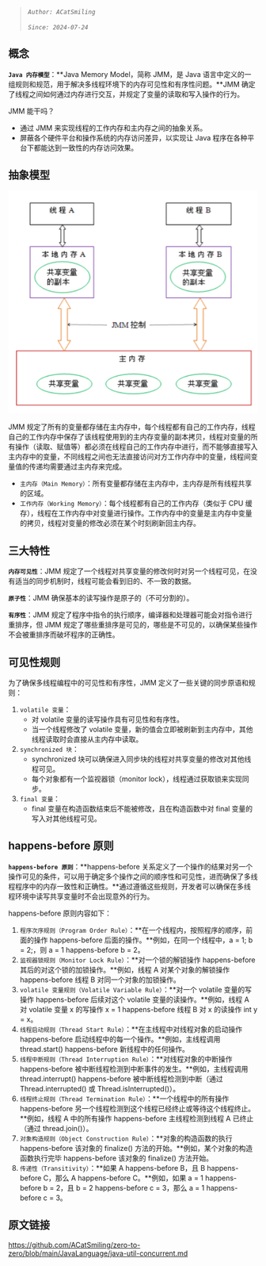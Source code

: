 > *`Author: ACatSmiling`*
>
> *`Since: 2024-07-24`*

## 概念

**`Java 内存模型`**：**Java Memory Model，简称 JMM，是 Java 语言中定义的一组规则和规范，用于解决多线程环境下的内存可见性和有序性问题。**JMM 确定了线程之间如何通过内存进行交互，并规定了变量的读取和写入操作的行为。

JMM 能干吗？

- 通过 JMM 来实现线程的工作内存和主内存之间的抽象关系。
- 屏蔽各个硬件平台和操作系统的内存访问差异，以实现让 Java 程序在各种平台下都能达到一致性的内存访问效果。

## 抽象模型

![image-20240724224217335](java-memory-model/image-20240724224217335.png)

JMM 规定了所有的变量都存储在主内存中，每个线程都有自己的工作内存，线程自己的工作内存中保存了该线程使用到的主内存变量的副本拷贝，线程对变量的所有操作（读取、赋值等）都必须在线程自己的工作内存中进行，而不能够直接写入主内存中的变量，不同线程之间也无法直接访问对方工作内存中的变量，线程间变量值的传递均需要通过主内存来完成。

- `主内存（Main Memory）`：所有变量都存储在主内存中，主内存是所有线程共享的区域。
- `工作内存（Working Memory）`：每个线程都有自己的工作内存（类似于 CPU 缓存），线程在工作内存中对变量进行操作。工作内存中的变量是主内存中变量的拷贝，线程对变量的修改必须在某个时刻刷新回主内存。

## 三大特性

**`内存可见性`**：JMM 规定了一个线程对共享变量的修改何时对另一个线程可见，在没有适当的同步机制时，线程可能会看到旧的、不一致的数据。

**`原子性`**：JMM 确保基本的读写操作是原子的（不可分割的）。

**`有序性`**：JMM 规定了程序中指令的执行顺序，编译器和处理器可能会对指令进行重排序，但 JMM 规定了哪些重排序是可见的，哪些是不可见的，以确保某些操作不会被重排序而破坏程序的正确性。

## 可见性规则

为了确保多线程编程中的可见性和有序性，JMM 定义了一些关键的同步原语和规则：

1. `volatile 变量`：
   - 对 volatile 变量的读写操作具有可见性和有序性。
   - 当一个线程修改了 volatile 变量，新的值会立即被刷新到主内存中，其他线程读取时会直接从主内存中读取。
2. `synchronized 块`：
   - synchronized 块可以确保进入同步块的线程对共享变量的修改对其他线程可见。
   - 每个对象都有一个监视器锁（monitor lock），线程通过获取锁来实现同步。
3. `final 变量`：
   - final 变量在构造函数结束后不能被修改，且在构造函数中对 final 变量的写入对其他线程可见。

## happens-before 原则

**`happens-before 原则`**：**happens-before 关系定义了一个操作的结果对另一个操作可见的条件，可以用于确定多个操作之间的顺序性和可见性，进而确保了多线程程序中的内存一致性和正确性。**通过遵循这些规则，开发者可以确保在多线程环境中读写共享变量时不会出现意外的行为。

happens-before 原则内容如下：

1. `程序次序规则（Program Order Rule）`：**在一个线程内，按照程序的顺序，前面的操作 happens-before 后面的操作。**例如，在同一个线程中，a = 1; b = 2;，则 a = 1 happens-before b = 2。
2. `监视器锁规则（Monitor Lock Rule）`：**对一个锁的解锁操作 happens-before 其后的对这个锁的加锁操作。**例如，线程 A 对某个对象的解锁操作 happens-before 线程 B 对同一个对象的加锁操作。
3. `volatile 变量规则（Volatile Variable Rule）`：**对一个 volatile 变量的写操作 happens-before 后续对这个 volatile 变量的读操作。**例如，线程 A 对 volatile 变量 x 的写操作 x = 1 happens-before 线程 B 对 x 的读操作 int y = x。
4. `线程启动规则（Thread Start Rule）`：**在主线程中对线程对象的启动操作 happens-before 启动线程中的每一个操作。**例如，主线程调用 thread.start() happens-before 新线程中的任何操作。
5. `线程中断规则（Thread Interruption Rule）`：**对线程对象的中断操作 happens-before 被中断线程检测到中断事件的发生。**例如，主线程调用 thread.interrupt() happens-before 被中断线程检测到中断（通过 Thread.interrupted() 或 Thread.isInterrupted()）。
6. `线程终止规则（Thread Termination Rule）`：**一个线程中的所有操作 happens-before 另一个线程检测到这个线程已经终止或等待这个线程终止。**例如，线程 A 中的所有操作 happens-before 主线程检测到线程 A 已终止（通过 thread.join()）。
7. `对象构造规则（Object Construction Rule）`：**对象的构造函数的执行 happens-before 该对象的 finalize() 方法的开始。**例如，某个对象的构造函数执行完毕 happens-before 该对象的 finalize() 方法开始。
8. `传递性（Transitivity）`：**如果 A happens-before B，且 B happens-before C，那么 A happens-before C。**例如，如果 a = 1 happens-before b = 2，且 b = 2 happens-before c = 3，那么 a = 1 happens-before c = 3。

## 原文链接

https://github.com/ACatSmiling/zero-to-zero/blob/main/JavaLanguage/java-util-concurrent.md